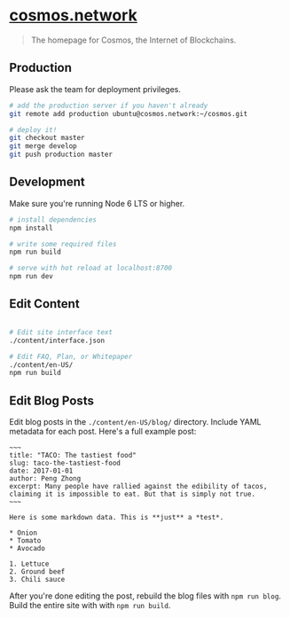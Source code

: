 # [cosmos.network](https://cosmos.network)

> The homepage for Cosmos, the Internet of Blockchains.

## Production

Please ask the team for deployment privileges.

``` bash
# add the production server if you haven't already
git remote add production ubuntu@cosmos.network:~/cosmos.git
```

``` bash
# deploy it!
git checkout master
git merge develop
git push production master
```

## Development

Make sure you're running Node 6 LTS or higher.

``` bash
# install dependencies
npm install

# write some required files
npm run build

# serve with hot reload at localhost:8700
npm run dev
```

## Edit Content

``` bash

# Edit site interface text
./content/interface.json

# Edit FAQ, Plan, or Whitepaper 
./content/en-US/
npm run build

```
## Edit Blog Posts

Edit blog posts in the `./content/en-US/blog/` directory. Include YAML metadata for each post. Here's a full example post:

    ~~~
    title: "TACO: The tastiest food"
    slug: taco-the-tastiest-food
    date: 2017-01-01
    author: Peng Zhong
    excerpt: Many people have rallied against the edibility of tacos, claiming it is impossible to eat. But that is simply not true.
    ~~~

    Here is some markdown data. This is **just** a *test*.

    * Onion
    * Tomato
    * Avocado

    1. Lettuce
    2. Ground beef
    3. Chili sauce

After you're done editing the post, rebuild the blog files with `npm run blog`. Build the entire site with with `npm run build`.
